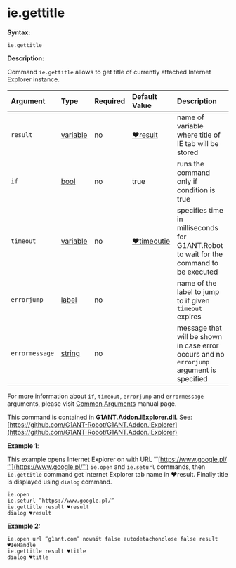 # ie.gettitle

**Syntax:**

```text
ie.gettitle
```

**Description:**

Command `ie.gettitle` allows to get title of currently attached Internet Explorer instance.

| Argument | Type | Required | Default Value | Description |
| :--- | :--- | :--- | :--- | :--- |
| `result` | [variable](https://github.com/G1ANT-Robot/G1ANT.Manual/blob/master/G1ANT-Language/Special-Characters/variable.md) | no | [♥result](https://github.com/G1ANT-Robot/G1ANT.Manual/blob/master/G1ANT-Language/Common-Arguments.md) | name of variable where title of IE tab will be stored |
| `if` | [bool](https://github.com/G1ANT-Robot/G1ANT.Manual/blob/master/G1ANT-Language/Structures/bool.md) | no | true | runs the command only if condition is true |
| `timeout` | [variable](https://github.com/G1ANT-Robot/G1ANT.Manual/blob/master/G1ANT-Language/Special-Characters/variable.md) | no | [♥timeoutie](https://github.com/G1ANT-Robot/G1ANT.Manual/blob/master/G1ANT-Language/Variables/Special-Variables.md) | specifies time in milliseconds for G1ANT.Robot to wait for the command to be executed |
| `errorjump` | [label](https://github.com/G1ANT-Robot/G1ANT.Manual/blob/master/G1ANT-Language/Structures/label.md) | no |  | name of the label to jump to if given `timeout` expires |
| `errormessage` | [string](https://github.com/G1ANT-Robot/G1ANT.Manual/blob/master/G1ANT-Language/Structures/string.md) | no |  | message that will be shown in case error occurs and no `errorjump` argument is specified |

For more information about `if`, `timeout`, `errorjump` and `errormessage` arguments, please visit [Common Arguments](https://github.com/G1ANT-Robot/G1ANT.Manual/blob/master/G1ANT-Language/Common-Arguments.md) manual page.

This command is contained in **G1ANT.Addon.IExplorer.dll**. See: [https://github.com/G1ANT-Robot/G1ANT.Addon.IExplorer](https://github.com/G1ANT-Robot/G1ANT.Addon.IExplorer)

**Example 1**:

This example opens Internet Explorer on with URL ‴[https://www.google.pl/‴](https://www.google.pl/‴) `ie.open` and `ie.seturl` commands, then `ie.gettitle` command get Internet Explorer tab name in ♥result. Finally title is displayed using `dialog` command.

```text
ie.open
ie.seturl ‴https://www.google.pl/‴
ie.gettitle result ♥result
dialog ♥result
```

**Example 2:**

```text
ie.open url ‴g1ant.com‴ nowait false autodetachonclose false result ♥IeHandle
ie.gettitle result ♥title
dialog ♥title
```

